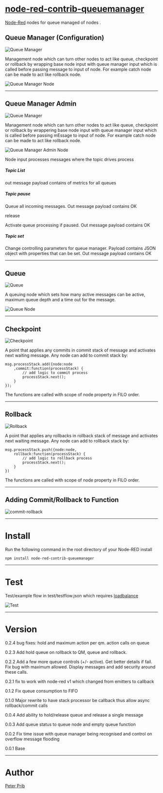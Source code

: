 # [node-red-contrib-queuemanager][2]


[Node-Red][1] nodes for queue managed of nodes .


## Queue Manager (Configuration)

![Queue Manager](queueManager/icons/icons8-networking-manager-64.png "Queue Manager")

Management node which can turn other nodes to act like queue, checkpoint or rollback by wrapping base node input with queue manager input which is called before passing message to input of node. For example catch node can be made to act like rollback node.

![Queue Manager Node](documentation/qm.JPG "Queue Manager Node") 

------------------------------------------------------------

## Queue Manager Admin

![Queue Manager](queueManager/icons/icons8-networking-manager-64.png "Queue Manager Admin")

Management node which can turn other nodes to act like queue, checkpoint or rollback by wrappering base node input with queue manager input which is called before passing mEssage to input of node. For example catch node can be made to act like rollback node.
 
![Queue Manager Admin Node](documentation/qmAdmin.JPG "Queue Manager Admin Node") 
 
 Node input processes messages where the topic drives process

##### Topic List

out message payload contains of metrics for all queues

##### Topic pause

Queue all incoming messages. Out message payload contains OK

release

Activate queue processing if paused. Out message payload contains OK

##### Topic set

Change controlling parameters for queue manager. Payload contains JSON object with properties that can be set. 
Out message payload contains OK
 
------------------------------------------------------------
 
## Queue

![Queue](queueManager/icons/icons8-inbox-64.png "Queue") 

A queuing node which sets how many active messages can be active, maximum queue depth and a time out for the message.  

![Queue Node](documentation/queue.JPG "Queue Node") 

------------------------------------------------------------

## Checkpoint 

![Checkpoint](queueManager/icons/icons8-tollbooth-48.png "Checkpoint") 

A point that applies any commits in commit stack of message and activates next waiting message. Any node can add to commit stack by:

	msg.processStack.add({node:node
		,commit:function(processStack) {
			// add logic to commit process
			processStack.next();
		}
	});

The functions are called with scope of node property in FILO order.

------------------------------------------------------------
 
## Rollback

![Rollback](queueManager/icons/icons8-explosion-96.png "Rollback") 

A point that applies any rollbacks in rollback stack of message and activates next waiting message. Any node can add to rollback stack by: 

	msg.processStack.push({node:node,
		rollback:function(processStack) {
			// add logic to rollback process
			processStack.next();
		} 
	})
	
The functions are called with scope of node property in FILO order.

------------------------------------------------------------

## Adding Commit/Rollback to Function

![commit-rollback](documentation/testCommitFunction.JPG "commit/rollback")

------------------------------------------------------------
 
# Install

Run the following command in the root directory of your Node-RED install

    npm install node-red-contrib-queuemanager
    
------------------------------------------------------------

# Test

Test/example flow in test/testflow.json which requires [loadbalance][4] 

![Test](documentation//test.JPG "Test flow")

------------------------------------------------------------

# Version

0.2.4 bug fixes: hold and maximum action per qm.  action calls on queue 

0.2.3 Add hold queue on rollback to QM, queue and rollback. 

0.2.2 Add a few more queue controls (+/- active). Get better details if fail. Fix bug with maximum allowed.  Display messages and add security around these calls.

0.2.1 fix to work with node-red v1 which changed from emitters to callback

0.1.2 Fix queue consumption to FIFO

0.1.0 Major rewrite to have stack processor be callback thus allow async rollback/commit calls

0.0.4 Add ability to hold/release queue and release a single message

0.0.3 Add queue status to queue node and empty queue function

0.0.2 Fix time issue with queue manager being recognised and control on overflow message flooding

0.0.1 Base

------------------------------------------------------------

# Author

[Peter Prib][3]


[1]: http://nodered.org
[2]: https://www.npmjs.com/package/node-red-contrib-queuemanager
[3]: https://github.com/peterprib
[4]: https://www.npmjs.com/package/node-red-contrib-loadbalance
